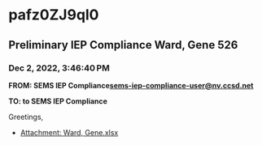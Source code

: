 # pafz0ZJ9ql0
## Preliminary IEP Compliance Ward, Gene 526
### Dec 2, 2022, 3:46:40 PM
**FROM: SEMS IEP Compliance<sems-iep-compliance-user@nv.ccsd.net>**

**TO: to SEMS IEP Compliance**


Greetings, 





* [Attachment: Ward, Gene.xlsx](pafz0ZJ9ql0-attachment-1.xlsx)
